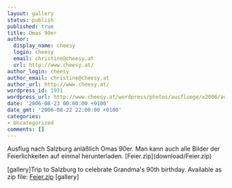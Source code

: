 ```yaml
---
layout: gallery
status: publish
published: true
title: Omas 90er
author:
  display_name: cheesy
  login: cheesy
  email: christine@cheesy.at
  url: http://www.cheesy.at/
author_login: cheesy
author_email: christine@cheesy.at
author_url: http://www.cheesy.at/
wordpress_id: 1931
wordpress_url: http://www.cheesy.at/wordpress/photos/ausfluege/x2006/august-2006/
date: '2006-08-23 00:00:00 +0100'
date_gmt: '2006-08-22 22:00:00 +0100'
categories:
- Uncategorized
comments: []
---
```

<!--:de-->Ausflug nach Salzburg anläßlich Omas 90er. Man kann auch alle Bilder der Feierlichkeiten auf einmal herunterladen. [Feier.zip](download/Feier.zip)
[gallery]<!--:--><!--:en-->Trip to Salzburg to celebrate Grandma's 90th birthday. Available as zip file: [Feier.zip](download/Feier.zip)
[gallery]<!--:-->
